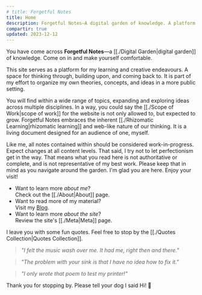 ```yaml
---
# title: Forgetful Notes
title: Home
description: Forgetful Notes—A digital garden of knowledge. A platform for my learning and creative endeavours. A space for thinking through, building upon, and coming back to.
compartir: true
updated: 2023-12-12
---
```



You have come across **Forgetful Notes**—a [[./Digital Garden|digital garden]] of knowledge. Come on in and make yourself comfortable.

This site serves as a platform for my learning and creative endeavours. A space for thinking through, building upon, and coming back to. It is part of my effort to organize my own theories, concepts, and ideas in a more public setting.

You will find within a wide range of topics, expanding and exploring ideas across multiple disciplines. In a way, you could say the [[./Scope of Work|scope of work]] for the website is not only allowed to, but expected to grow. Forgetful Notes embraces the inherent [[./Rhizomatic Learning|rhizomatic learning]] and web-like nature of our thinking. It is a living document designed for an audience of one, myself.

Like me, all notes contained within should be considered work-in-progress. Expect changes at all content levels. That said, I try not to let perfectionism get in the way. That means what you read here is not authoritative or complete, and is not representative of my best work. Please keep that in mind as you navigate around the garden. I'm glad you are here. Enjoy your visit!

- Want to learn more _about me_?  
	Check out the [[./About|About]] page.
- Want to read more of my material?  
	Visit my [Blog](https://miguelpimentel.do/).
- Want to learn more _about the site_?  
	Review the site's [[./Meta|Meta]] page.

I leave you with some fun quotes. Feel free to stop by the [[./Quotes Collection|Quotes Collection]].

> _"I felt the music wash over me. It had me, right then and there."_

> _"The problem with your sink is that I have no idea how to fix it."_

> _"I only wrote that poem to test my printer!"_

Thank you for stopping by. Please tell your dog I said Hi! 🐶
